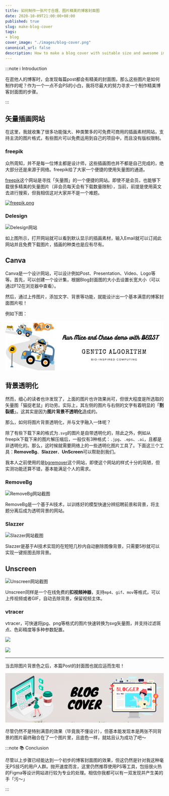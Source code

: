 ```yaml
---
title: 如何制作一张尺寸合理、图片精美的博客封面图
date: 2020-10-09T21:00:00+08:00
published: true
slug: make-blog-cover
tags:
- blog
cover_image: "./images/blog-cover.png"
canonical_url: false
description: How to make a blog cover with suitable size and awesome image?
---
```


:::note ℹ️ Introduction

在逛他人的博客时，会发现每篇post都会有精美的封面图，那么这些图片是如何制作的呢？作为一个一点不会PS的小白，我将尽最大的努力寻求一个制作精美博客封面图的步骤。

:::

<!-- more -->

## 矢量插画网站

在这里，我就收集了很多功能强大、种类繁多的可免费可商用的插画素材网站，支持主流的图片格式，有些图片可以免费运用到自己的项目中，而且没有版权限制。

### freepik

众所周知，并不是每一位博主都是设计师，这些插画图也并不都是自己完成的，绝大部分还是来源于网络。freepik给了大家一个便捷的使用矢量图的通道。

[freepik](https://www.freepik.com/)这个网站是寻找「矢量图」的一个便捷的网站。即使不是会员，也能够下载很多精美的矢量图片（非会员每天会有下载数量限制），当前，前提是使用英文去进行搜索，但我相信这对大家并不是一个难题。

[![freepik.png](https://s1.ax1x.com/2020/10/09/0DIB6S.png)](https://imgchr.com/i/0DIB6S)

### Delesign

![Delesign网站](https://raw.githubusercontent.com/HurleyJames/ImageHosting/master/delesign.png)

如上图所示，打开网站就可以看到默认显示的插画素材，输入Email就可以订阅此网站并且免费下载图片，插画的种类也是应有尽有。

## Canva

Canva是一个设计网站，可以设计例如Post、Presentation、Video、Logo等等。首先，可以创建一个设计集，根据Blog封面图的大小去设置长宽大小（可以通过F12在浏览器中查看）。

然后，通过上传图片，添加文字、背景等功能，就能设计出一个基本满意的博客封面图片啦！

例如下图：

![](./images/mice-chase-beast.png)

## 背景透明化

然而，细心的读者也许发现了，上面的图片也许效果尚可，但很大程度是所选取的矢量图「猫捉老鼠」的功劳。实际上，其左侧的图片与右侧的文字有着明显的「**割裂感**」。这其实是因为**图片背景不透明化**造成的。

那么，如何将图片背景透明化，并与文字融入一体呢？

除了有些下载下来的格式为`.svg`的图片是自带透明化的，除此之外，例如从freepik下载下来的图片解压缩后，一般仅有3种格式：`.jpg`、`.eps`、`.ai`，且都是非透明化的。那么，这时候就需要网络上的一些透明化图片工具了。下面这三个工具：**RemoveBg**、**Slazzer**、**UnScreen**可以帮助到我们。

我本人之前使用的是[bgremover](http://www.aigei.com/bgremover)这个网站，即使这个网站的样式十分的简陋，但实测功能还算不错，基本能满足个人的需求。

### RemoveBg

![RemoveBg网站截图](https://raw.githubusercontent.com/HurleyJames/ImageHosting/master/removebg.png)

RemoveBg是一个基于AI技术，以训练好的模型快速分辨招聘前景和背景，将主题分离后成为透明背景的网站。

### Slazzer

![Slazzer网站截图](https://raw.githubusercontent.com/HurleyJames/ImageHosting/master/slazzer.png)

Slazzer是基于AI技术实现的在短短几秒内自动删除图像背景，只需要5秒就可以实现一键抠图去除背景。

## Unscreen

![Unscreen网站截图](https://raw.githubusercontent.com/HurleyJames/ImageHosting/master/unscreen.png)

Unscreen同样是一个在线免费的**扣视频神器**，支持`mp4`、`gif`、`mov`等格式，可以上传视频或者GIF，自动去除背景，保留视频主体。

### vtracer

vtracer，可快速将jpg、png等格式的图片快速转换为svg矢量图，并支持过滤斑点、色彩精度等多种参数配置。

![](https://raw.githubusercontent.com/HurleyJames/ImageHosting/master/006fiYtfgy1gk6rj45eebj32bm1ew1kx.jpg)

![](https://raw.githubusercontent.com/HurleyJames/ImageHosting/master/006fiYtfgy1gk6rj4hjjkj31cg1gwqjr.jpg)


---

当去除图片背景色之后，本篇Post的封面图也就应运而生啦！

![本篇文章的Blog封面图](./images/blog-cover.png)

尽管仍然不是特别满意的效果（毕竟我不懂设计），但基本能发现本是两张不同背景的图片最终融合在了一个图片里，且底色一样，就姑且认为成功了吧～

:::note 📚 Conclusion

尽管以上步骤已经能达到一个初步的博客封面图的效果，但这仍然是针对我这种毫无PS技巧的用户人群。抛开速度而言，这里仍然推荐使用PS等工具，包括很火热的Figma等设计网站进行较为专业的处理。相信你我都可以有一双发现并产生美的手「污～」

:::